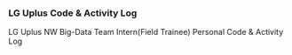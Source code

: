 ### LG Uplus Code & Activity Log
LG Uplus NW Big-Data Team Intern(Field Trainee) Personal Code & Activity Log
